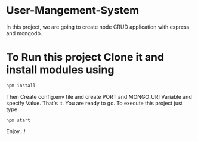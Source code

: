 # User-Mangement-System

In this project, we are going to create node CRUD application with express and mongodb.

# To Run this project Clone it and install modules using
```
npm install
```

Then Create config.env file and create PORT and MONGO_URI Variable and specify Value.
That's it. You are ready to go. To execute this project just type
```
npm start
```

Enjoy...!
